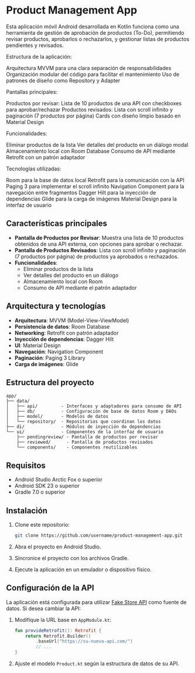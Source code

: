 # Product Management App

Esta aplicación móvil Android desarrollada en Kotlin funciona como una herramienta de gestión de aprobación de productos (To-Do), permitiendo revisar productos, aprobarlos o rechazarlos, y gestionar listas de productos pendientes y revisados.


Estructura de la aplicación:

Arquitectura MVVM para una clara separación de responsabilidades
Organización modular del código para facilitar el mantenimiento
Uso de patrones de diseño como Repository y Adapter


Pantallas principales:

Productos por revisar: Lista de 10 productos de una API con checkboxes para aprobar/rechazar
Productos revisados: Lista con scroll infinito y paginación (7 productos por página)
Cards con diseño limpio basado en Material Design


Funcionalidades:

Eliminar productos de la lista
Ver detalles del producto en un diálogo modal
Almacenamiento local con Room Database
Consumo de API mediante Retrofit con un patrón adaptador


Tecnologías utilizadas:

Room para la base de datos local
Retrofit para la comunicación con la API
Paging 3 para implementar el scroll infinito
Navigation Component para la navegación entre fragmentos
Dagger Hilt para la inyección de dependencias
Glide para la carga de imágenes
Material Design para la interfaz de usuario

## Características principales

- **Pantalla de Productos por Revisar**: Muestra una lista de 10 productos obtenidos de una API externa, con opciones para aprobar o rechazar.
- **Pantalla de Productos Revisados**: Lista con scroll infinito y paginación (7 productos por página) de productos ya aprobados o rechazados.
- **Funcionalidades**:
  - Eliminar productos de la lista
  - Ver detalles del producto en un diálogo
  - Almacenamiento local con Room
  - Consumo de API mediante el patrón adaptador

## Arquitectura y tecnologías

- **Arquitectura**: MVVM (Model-View-ViewModel)
- **Persistencia de datos**: Room Database
- **Networking**: Retrofit con patrón adaptador
- **Inyección de dependencias**: Dagger Hilt
- **UI**: Material Design
- **Navegación**: Navigation Component
- **Paginación**: Paging 3 Library
- **Carga de imágenes**: Glide

## Estructura del proyecto

```
app/
├── data/
│   ├── api/         - Interfaces y adaptadores para consumo de API
│   ├── db/          - Configuración de base de datos Room y DAOs
│   ├── model/       - Modelos de datos
│   └── repository/  - Repositorios que coordinan los datos
├── di/              - Módulos de inyección de dependencias
└── ui/              - Componentes de la interfaz de usuario
    ├── pendingreview/ - Pantalla de productos por revisar
    ├── reviewed/      - Pantalla de productos revisados
    └── components/    - Componentes reutilizables
```

## Requisitos

- Android Studio Arctic Fox o superior
- Android SDK 23 o superior
- Gradle 7.0 o superior

## Instalación

1. Clone este repositorio:
   ```bash
   git clone https://github.com/username/product-management-app.git
   ```

2. Abra el proyecto en Android Studio.

3. Sincronice el proyecto con los archivos Gradle.

4. Ejecute la aplicación en un emulador o dispositivo físico.

## Configuración de la API

La aplicación está configurada para utilizar [Fake Store API](https://fakestoreapi.com/) como fuente de datos. Si desea cambiar la API:

1. Modifique la URL base en `AppModule.kt`:
   ```kotlin
   fun provideRetrofit(): Retrofit {
       return Retrofit.Builder()
           .baseUrl("https://su-nueva-api.com/")
           // ...
   }
   ```

2. Ajuste el modelo `Product.kt` según la estructura de datos de su API.

